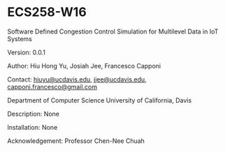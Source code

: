 # ECS258-W16
Software Defined Congestion Control Simulation for Multilevel Data in IoT Systems

Version: 0.0.1

Author: Hiu Hong Yu, Josiah Jee, Francesco Capponi

Contact: hiuyu@ucdavis.edu, jjee@ucdavis.edu, capponi.francesco@gmail.com

Department of Computer Science
University of California, Davis

Description:
None

Installation:
None

Acknowledgement:
Professor Chen-Nee Chuah
